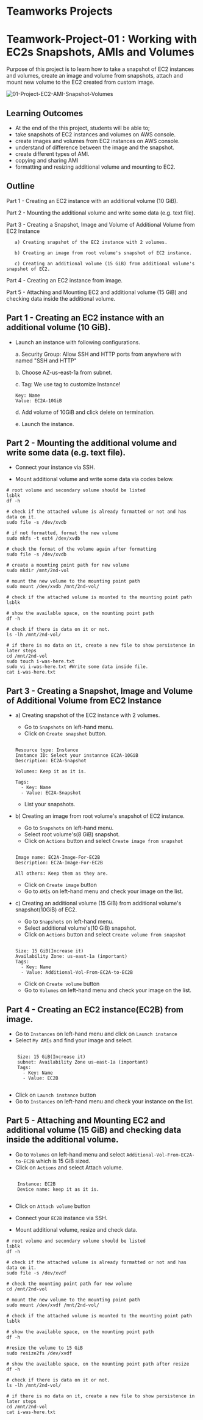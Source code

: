 # Teamworks Projects

# Teamwork-Project-01 : Working with EC2s Snapshots, AMIs and Volumes

Purpose of this project is to learn how to take a snapshot of EC2 instances and volumes, create an image and volume from snapshots, attach and mount new volume to the EC2 created from custom image.

![01-Project-EC2-AMI-Snapshot-Volumes](snapshot_odev.jpg)

## Learning Outcomes

- At the end of the this project, students will be able to;
- take snapshots of EC2 instances and volumes on AWS console.
- create images and volumes from EC2 instances on AWS console.
- understand of difference between the image and the snapshot.
- create different types of AMI.
- copying and sharing AMI
- formatting and resizing additional volume and mounting to EC2.

## Outline

Part 1 - Creating an EC2 instance with an additional volume (10 GiB).

Part 2 - Mounting the additional volume and write some data (e.g. text file).

Part 3 - Creating a Snapshot, Image and Volume of Additional Volume from EC2 Instance

	   a) Creating snapshot of the EC2 instance with 2 volumes.

	   b) Creating an image from root volume's snapshot of EC2 instance.

	   c) Creating an additional volume (15 GiB) from additional volume's snapshot of EC2.

Part 4 - Creating an EC2 instance from image.

Part 5 - Attaching and Mounting EC2 and additional volume (15 GiB) and checking data inside the additional volume.

## Part 1 - Creating an EC2 instance with an additional volume (10 GiB).

- Launch an instance with following configurations.

  a. Security Group: Allow SSH and HTTP ports from anywhere with named "SSH and HTTP"

  b. Choose AZ-us-east-1a from subnet.

  c. Tag: We use tag to customize Instance!

  ```text
  Key: Name 
  Value: EC2A-10GiB  
  ```
 
  d. Add volume of 10GiB and click delete on termination.

  e. Launch the instance.

## Part 2 - Mounting the additional volume and write some data (e.g. text file).

- Connect your instance via SSH.

- Mount additional volume and write some data via codes below.

```text
# root volume and secondary volume should be listed
lsblk
df -h

# check if the attached volume is already formatted or not and has data on it.
sudo file -s /dev/xvdb

# if not formatted, format the new volume
sudo mkfs -t ext4 /dev/xvdb

# check the format of the volume again after formatting
sudo file -s /dev/xvdb

# create a mounting point path for new volume
sudo mkdir /mnt/2nd-vol

# mount the new volume to the mounting point path
sudo mount /dev/xvdb /mnt/2nd-vol/

# check if the attached volume is mounted to the mounting point path
lsblk

# show the available space, on the mounting point path
df -h

# check if there is data on it or not.
ls -lh /mnt/2nd-vol/

# if there is no data on it, create a new file to show persistence in later steps
cd /mnt/2nd-vol
sudo touch i-was-here.txt
sudo vi i-was-here.txt #Write some data inside file.
cat i-was-here.txt
```
## Part 3 - Creating a Snapshot, Image and Volume of Additional Volume from EC2 Instance

  - a) Creating snapshot of the EC2 instance with 2 volumes.

      - Go to `Snapshots` on left-hand menu.
      - Click on `Create snapshot` button.
      ```text

      Resource type: Instance
      Instance ID: Select your instannce EC2A-10GiB
      Description: EC2A-Snapshot

      Volumes: Keep it as it is.

      Tags:
        - Key: Name
        - Value: EC2A-Snapshot
      ```
      - List your snapshots.

  - b) Creating an image from root volume's snapshot of EC2 instance.

      - Go to `Snapshots` on left-hand menu.
      - Select root volume's(8 GiB) snapshot.
      - Click on `Actions` button and select  `Create image from snapshot`
      ```text

      Image name: EC2A-Image-For-EC2B
      Description: EC2A-Image-For-EC2B

      All others: Keep them as they are.

      ```
      - Click on `Create image` button
      - Go to `AMIs` on left-hand menu and check your image on the list.

  - c) Creating an additional volume (15 GiB) from additional volume's snapshot(10GiB) of EC2.

      - Go to `Snapshots` on left-hand menu.
      - Select additional volume's(10 GiB) snapshot.
      - Click on `Actions` button and select  `Create volume from snapshot`
      ```text

      Size: 15 GiB(Increase it)
      Availability Zone: us-east-1a (important)
      Tags:
        - Key: Name
        - Value: Additional-Vol-From-EC2A-to-EC2B
      
      ```
      - Click on `Create volume` button
      - Go to `Volumes` on left-hand menu and check your image on the list.

## Part 4 - Creating an EC2 instance(EC2B) from image.

  - Go to `Instances` on left-hand menu and click on `Launch instance`
  - Select ``My AMIs`` and find your image and select.
  ```text

      Size: 15 GiB(Increase it)
      subnet: Availability Zone us-east-1a (important)
      Tags:
        - Key: Name
        - Value: EC2B
      
  ```
  - Click on `Launch instance` button
  - Go to `Instances` on left-hand menu and check your instance on the list.

## Part 5 - Attaching and Mounting EC2 and additional volume (15 GiB) and checking data inside the additional volume.

  - Go to `Volumes` on left-hand menu and select `Additional-Vol-From-EC2A-to-EC2B` which is 15 GiB sized.
  - Click on ``Actions`` and select Attach volume.
  ```text

      Instance: EC2B
      Device name: keep it as it is.
      
  ```
  - Click on `Attach volume` button

- Connect your `EC2B` instance via SSH.

- Mount additional volume, resize and check data.

```text
# root volume and secondary volume should be listed
lsblk
df -h

# check if the attached volume is already formatted or not and has data on it.
sudo file -s /dev/xvdf

# check the mounting point path for new volume
cd /mnt/2nd-vol

# mount the new volume to the mounting point path
sudo mount /dev/xvdf /mnt/2nd-vol/

# check if the attached volume is mounted to the mounting point path
lsblk

# show the available space, on the mounting point path
df -h

#resize the volume to 15 GiB
sudo resize2fs /dev/xvdf

# show the available space, on the mounting point path after resize
df -h

# check if there is data on it or not.
ls -lh /mnt/2nd-vol/

# if there is no data on it, create a new file to show persistence in later steps
cd /mnt/2nd-vol
cat i-was-here.txt
```